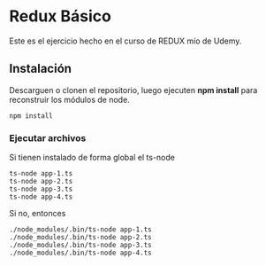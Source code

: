 # Redux Básico

Este es el ejercicio hecho en el curso de REDUX mío de Udemy.

## Instalación

Descarguen o clonen el repositorio, luego ejecuten **npm install** para reconstruir los módulos de node.

```
npm install
```

### Ejecutar archivos

Si tienen instalado de forma global el ts-node

```
ts-node app-1.ts
ts-node app-2.ts
ts-node app-3.ts
ts-node app-4.ts
```

Si no, entonces

```
./node_modules/.bin/ts-node app-1.ts
./node_modules/.bin/ts-node app-2.ts
./node_modules/.bin/ts-node app-3.ts
./node_modules/.bin/ts-node app-4.ts
```
